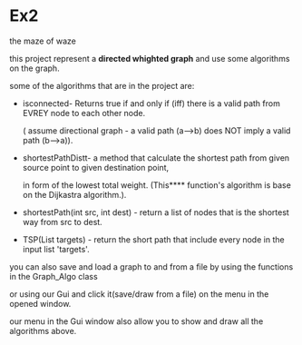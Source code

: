 # Ex2
the maze of waze

 this project represent a **directed whighted graph** and use some algorithms on the graph.
 
 some of the algorithms that are in the project are: 
 
*  isconnected- Returns true if and only if (iff) there is a valid path from EVREY node to each other node.

    ( assume directional graph - a valid path (a-->b) does NOT imply a valid path (b-->a)).

*  shortestPathDistt- a method that calculate the shortest path from given source point to given destination point,

    in form of the lowest total weight. (This**** function's algorithm is base on the Dijkastra algorithm.).


*  shortestPath(int src, int dest) - return a list of nodes that is the shortest way from src to dest.


*  TSP(List targets) - return the short path that include every node in the input list 'targets'.

 
 you can also save and load a graph to and from a file by using the functions in the Graph_Algo class
  
  or using our Gui and click it(save/draw from a file) on the menu in the opened window.
  
  our menu in the Gui window also allow you to show and draw all the algorithms above.
  
  
